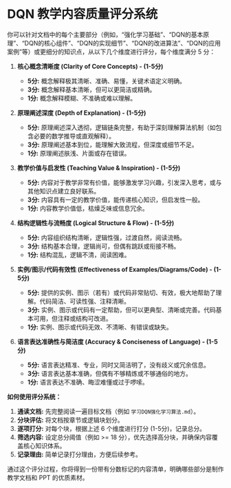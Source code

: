 # DQN 教学内容质量评分系统

你可以针对文档中的每个主要部分（例如，“强化学习基础”、“DQN的基本原理”、“DQN的核心组件”、“DQN的实现细节”、“DQN的改进算法”、“DQN的应用案例”等）或更细分的知识点，从以下几个维度进行评分，每个维度满分 5 分：

1.  **核心概念清晰度 (Clarity of Core Concepts) - (1-5分)**
    *   **5分:** 概念解释极其清晰、准确、易懂，关键术语定义明确。
    *   **3分:** 概念解释基本清晰，但可以更简洁或精确。
    *   **1分:** 概念解释模糊、不准确或难以理解。

2.  **原理阐述深度 (Depth of Explanation) - (1-5分)**
    *   **5分:** 原理阐述深入透彻，逻辑链条完整，有助于深刻理解算法机制（如包含必要的数学推导或直观解释）。
    *   **3分:** 原理阐述基本到位，能理解大致流程，但深度或细节不足。
    *   **1分:** 原理阐述肤浅、片面或存在错误。

3.  **教学价值与启发性 (Teaching Value & Inspiration) - (1-5分)**
    *   **5分:** 内容对于教学非常有价值，能够激发学习兴趣，引发深入思考，或与其他知识点建立良好联系。
    *   **3分:** 内容具有一定的教学价值，能传递核心知识，但启发性一般。
    *   **1分:** 内容教学价值低，枯燥乏味或信息冗余。

4.  **结构逻辑性与流畅度 (Logical Structure & Flow) - (1-5分)**
    *   **5分:** 内容组织结构清晰，逻辑性强，过渡自然，阅读流畅。
    *   **3分:** 结构基本合理，逻辑尚可，但偶有跳跃或衔接不畅。
    *   **1分:** 结构混乱，逻辑不清，阅读困难。

5.  **实例/图示/代码有效性 (Effectiveness of Examples/Diagrams/Code) - (1-5分)**
    *   **5分:** 提供的实例、图示（若有）或代码非常贴切、有效，极大地帮助了理解。代码简洁、可读性强、注释清晰。
    *   **3分:** 实例、图示或代码有一定帮助，但可以更典型、清晰或完善。代码基本可用，但注释或结构可改进。
    *   **1分:** 实例、图示或代码无效、不清晰、有错误或缺失。

6.  **语言表达准确性与简洁度 (Accuracy & Conciseness of Language) - (1-5分)**
    *   **5分:** 语言表达精准、专业，同时又简洁明了，没有歧义或冗余信息。
    *   **3分:** 语言表达基本准确，但偶有不够精炼或不够通俗的地方。
    *   **1分:** 语言表达不准确、晦涩难懂或过于啰嗦。

**如何使用评分系统：**

1.  **通读文档:** 先完整阅读一遍目标文档（例如 `学习DQN强化学习算法.md`）。
2.  **分块评估:** 将文档按章节或逻辑块划分。
3.  **逐项打分:** 对每个块，根据上述 6 个维度进行打分 (1-5分)，记录总分。
4.  **筛选内容:** 设定总分阈值（例如 >= 18 分），优先选择高分块，并确保内容覆盖核心知识体系。
5.  **记录理由:** 简单记录打分理由，方便后续参考。

通过这个评分过程，你将得到一份带有分数标记的内容清单，明确哪些部分是制作教学文档和 PPT 的优质素材。
